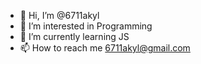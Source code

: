 - 👋 Hi, I’m @6711akyl
- 👀 I’m interested in Programming
- 🌱 I’m currently learning JS
- 📫 How to reach me 6711akyl@gmail.com

<!---
6711akyl/6711akyl is a ✨ special ✨ repository because its `README.md` (this file) appears on your GitHub profile.
You can click the Preview link to take a look at your changes.
--->
